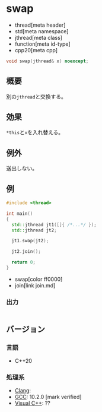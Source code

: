# swap
* thread[meta header]
* std[meta namespace]
* jthread[meta class]
* function[meta id-type]
* cpp20[meta cpp]

```cpp
void swap(jthread& x) noexcept;
```

## 概要
別の`jthread`と交換する。


## 効果
`*this`と`x`を入れ替える。


## 例外
送出しない。


## 例
```cpp example
#include <thread>

int main()
{
  std::jthread jt1([]{ /*...*/ });
  std::jthread jt2;

  jt1.swap(jt2);

  jt2.join();

  return 0;
}
```
* swap[color ff0000]
* join[link join.md]

### 出力
```
```

## バージョン
### 言語
- C++20

### 処理系
- [Clang](/implementation.md#clang):
- [GCC](/implementation.md#gcc): 10.2.0 [mark verified]
- [Visual C++](/implementation.md#visual_cpp): ??
